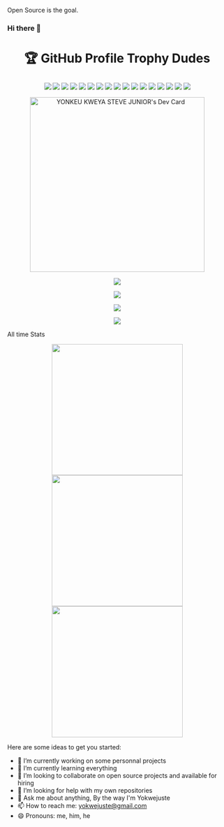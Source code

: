 Open Source is the goal.


### Hi there 👋

# <p align="center">🏆 GitHub Profile Trophy Dudes</p>

<p align="center">
  <img src="https://img.shields.io/badge/python-3670A0?style=for-the-badge&logo=python&logoColor=ffdd54">
  <img src="https://img.shields.io/badge/r-%23276DC3.svg?style=for-the-badge&logo=r&logoColor=white">
  <img src="https://img.shields.io/badge/html5-%23E34F26.svg?style=for-the-badge&logo=html5&logoColor=white">
  <img src="https://img.shields.io/badge/-Julia-9558B2?style=for-the-badge&logo=julia&logoColor=white">
  <img src="https://img.shields.io/badge/javascript-%23323330.svg?style=for-the-badge&logo=javascript&logoColor=%23F7DF1E">
  <img src="https://img.shields.io/badge/dart-%230175C2.svg?style=for-the-badge&logo=dart&logoColor=white">
  <img src="https://img.shields.io/badge/css3-%231572B6.svg?style=for-the-badge&logo=css3&logoColor=white">
  <img src="https://img.shields.io/badge/shell_script-%23121011.svg?style=for-the-badge&logo=gnu-bash&logoColor=white">
  <img src="https://img.shields.io/badge/markdown-%23000000.svg?style=for-the-badge&logo=markdown&logoColor=white">
  <img src="https://img.shields.io/badge/Anaconda-%2344A833.svg?style=for-the-badge&logo=anaconda&logoColor=white">
  <img src="https://img.shields.io/badge/django-%23092E20.svg?style=for-the-badge&logo=django&logoColor=white">
  <img src="https://img.shields.io/badge/Flutter-%2302569B.svg?style=for-the-badge&logo=Flutter&logoColor=white">
  <img src="https://img.shields.io/badge/chart.js-F5788D.svg?style=for-the-badge&logo=chart.js&logoColor=white">
  <img src="https://img.shields.io/badge/DJANGO-REST-ff1709?style=for-the-badge&logo=django&logoColor=white&color=ff1709&labelColor=gray">
  <img src="https://img.shields.io/badge/express.js-%23404d59.svg?style=for-the-badge&logo=express&logoColor=%2361DAFB">
  <img src="https://img.shields.io/badge/opencv-%23white.svg?style=for-the-badge&logo=opencv&logoColor=white">
  <img src="https://img.shields.io/badge/react-%2320232a.svg?style=for-the-badge&logo=react&logoColor=%2361DAFB">
</p>

<p align="center"><a href="#"><img src="https://api.daily.dev/devcards/67736e8aa63e4c3082aa3ef18ecb21b4.png?r=2v1" width="400" alt="YONKEU KWEYA STEVE JUNIOR's Dev Card"/></a>
</p>

<!-- ![](https://github-profile-trophy.vercel.app/?username=yokwejuste&theme=onedark) -->
<!-- [![trophy](https://github-profile-trophy.vercel.app/?username=yokwejuste)](https://github.com/ryo-ma/github-profile-trophy) -->
<p align="center"><img src="https://github-profile-trophy.vercel.app/?username=yokwejuste&row=2&column=4"></p>



<!-- ![My Stats](https://github-readme-stats.vercel.app/api?username=yokwejuste&count_private=true&show_icons=true&theme=dark) -->
<p align="center"><img src="https://github-readme-stats.vercel.app/api?username=yokwejuste&count_private=true&show_icons=true&theme=dark"></p>

<!-- [![Top Langs](https://github-readme-stats.vercel.app/api/top-langs/?username=yokwejuste&langs_count=13)](#) -->
<p align="center"><img src="https://github-readme-stats.vercel.app/api/top-langs/?username=yokwejuste&langs_count=20"></p>


<!-- Wakatime Stats
WorkSpace: [![wakatime](https://wakatime.com/badge/user/43f4098f-0e7a-4cea-bc08-38e35655f7b2/project/8ab3968f-03a3-41e1-b1f6-de15cacf2490.svg)](https://wakatime.com/badge/user/43f4098f-0e7a-4cea-bc08-38e35655f7b2/project/8ab3968f-03a3-41e1-b1f6-de15cacf2490)<br>
Goim-App : [![wakatime](https://wakatime.com/badge/user/43f4098f-0e7a-4cea-bc08-38e35655f7b2/project/e76e877f-e008-4ee3-a199-7c62665aa094.svg)](https://wakatime.com/badge/user/43f4098f-0e7a-4cea-bc08-38e35655f7b2/project/e76e877f-e008-4ee3-a199-7c62665aa094)<br>
Goim Ami: [![wakatime](https://wakatime.com/badge/user/43f4098f-0e7a-4cea-bc08-38e35655f7b2/project/3f3ed273-1734-42aa-b444-0ea909c09ed3.svg)](https://wakatime.com/badge/user/43f4098f-0e7a-4cea-bc08-38e35655f7b2/project/3f3ed273-1734-42aa-b444-0ea909c09ed3)<br>
HacktoberFest 2021: [![wakatime](https://wakatime.com/badge/user/43f4098f-0e7a-4cea-bc08-38e35655f7b2/project/7aa46c2e-0e27-457e-b0f8-0e32d95778c3.svg)](https://wakatime.com/badge/user/43f4098f-0e7a-4cea-bc08-38e35655f7b2/project/7aa46c2e-0e27-457e-b0f8-0e32d95778c3)<br>
Mr LMS: [![wakatime](https://wakatime.com/badge/user/43f4098f-0e7a-4cea-bc08-38e35655f7b2/project/c66bdd37-26eb-4f26-9d6d-bffd7dafb970.svg)](https://wakatime.com/badge/user/43f4098f-0e7a-4cea-bc08-38e35655f7b2/project/c66bdd37-26eb-4f26-9d6d-bffd7dafb970)<br> -->

<!-- [![Yokwejuste's wakatime stats](https://github-readme-stats.vercel.app/api/wakatime?username=yokwejuste)](https://github.com/anuraghazra/github-readme-stats) -->
<p align="center"><img src="https://github-readme-stats.vercel.app/api/wakatime?username=yokwejuste"></p>

All  time Stats

<!-- <figure><embed src="https://wakatime.com/share/@yokwejuste/3ec485dc-e314-46a6-bc23-7cb9fb848098.svg"></embed></figure> -->
<p align="center"><img width="300px" src="https://wakatime.com/share/@yokwejuste/84cb8298-f243-40d4-aba9-5fadfbf927f6.svg"><img width="300px" src="https://wakatime.com/share/@yokwejuste/d7823b37-0c75-4bbf-9664-59906279fd5c.svg"><img width="300px" src="https://wakatime.com/share/@yokwejuste/4f88d86e-6977-4bb4-bb6c-39f593399415.svg"></p>
Here are some ideas to get you started:

- 🔭 I’m currently working on some personnal projects
- 🌱 I’m currently learning everything
- 👯 I’m looking to collaborate on open source projects and available for hiring
- 🤔 I’m looking for help with my own repositories
- 💬 Ask me about anything, By the way I'm Yokwejuste
- 📫 How to reach me: yokwejuste@gmail.com
- 😄 Pronouns: me, him, he
